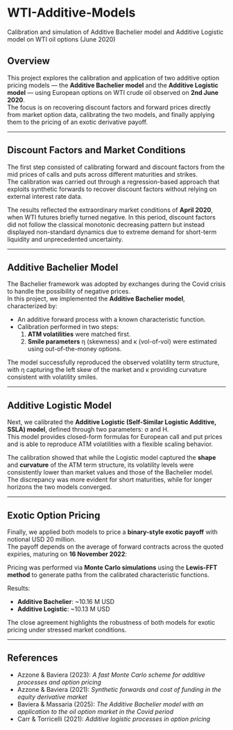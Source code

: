 # WTI-Additive-Models
Calibration and simulation of Additive Bachelier model and Additive Logistic model on WTI oil options (June 2020)

## Overview
This project explores the calibration and application of two additive option pricing models — the **Additive Bachelier model** and the **Additive Logistic model** — using European options on WTI crude oil observed on **2nd June 2020**.  
The focus is on recovering discount factors and forward prices directly from market option data, calibrating the two models, and finally applying them to the pricing of an exotic derivative payoff.

---

## Discount Factors and Market Conditions
The first step consisted of calibrating forward and discount factors from the mid prices of calls and puts across different maturities and strikes.  
The calibration was carried out through a regression-based approach that exploits synthetic forwards to recover discount factors without relying on external interest rate data.  

The results reflected the extraordinary market conditions of **April 2020**, when WTI futures briefly turned negative. In this period, discount factors did not follow the classical monotonic decreasing pattern but instead displayed non-standard dynamics due to extreme demand for short-term liquidity and unprecedented uncertainty.

---

## Additive Bachelier Model
The Bachelier framework was adopted by exchanges during the Covid crisis to handle the possibility of negative prices.  
In this project, we implemented the **Additive Bachelier model**, characterized by:
- An additive forward process with a known characteristic function.
- Calibration performed in two steps:
  1. **ATM volatilities** were matched first.
  2. **Smile parameters** η (skewness) and κ (vol-of-vol) were estimated using out-of-the-money options.

The model successfully reproduced the observed volatility term structure, with η capturing the left skew of the market and κ providing curvature consistent with volatility smiles.  

---

## Additive Logistic Model
Next, we calibrated the **Additive Logistic (Self-Similar Logistic Additive, SSLA) model**, defined through two parameters: σ and H.  
This model provides closed-form formulas for European call and put prices and is able to reproduce ATM volatilities with a flexible scaling behavior.  

The calibration showed that while the Logistic model captured the **shape** and **curvature** of the ATM term structure, its volatility levels were consistently lower than market values and those of the Bachelier model. The discrepancy was more evident for short maturities, while for longer horizons the two models converged.

---

## Exotic Option Pricing
Finally, we applied both models to price a **binary-style exotic payoff** with notional USD 20 million.  
The payoff depends on the average of forward contracts across the quoted expiries, maturing on **16 November 2022**:

Pricing was performed via **Monte Carlo simulations** using the **Lewis-FFT method** to generate paths from the calibrated characteristic functions.  

Results:
- **Additive Bachelier**: ~10.16 M USD  
- **Additive Logistic**: ~10.13 M USD  

The close agreement highlights the robustness of both models for exotic pricing under stressed market conditions.

---

## References
- Azzone & Baviera (2023): *A fast Monte Carlo scheme for additive processes and option pricing*  
- Azzone & Baviera (2021): *Synthetic forwards and cost of funding in the equity derivative market*  
- Baviera & Massaria (2025): *The Additive Bachelier model with an application to the oil option market in the Covid period*  
- Carr & Torricelli (2021): *Additive logistic processes in option pricing* 
